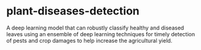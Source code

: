 # plant-diseases-detection
A deep learning model that can robustly classify healthy and diseased leaves using an ensemble of deep learning techniques for timely detection of pests and crop damages to help increase the agricultural yield.
